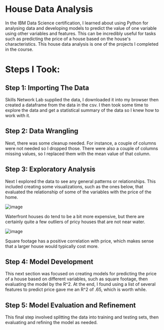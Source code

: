 # House Data Analysis

In the IBM Data Science certification, I learned about using Python for analysing data and developing models to predict the value of one variable using other variables and features. This can be incredibly useful for tasks such as predicting the price of a house based on the house's characteristics. This house data analysis is one of the projects I completed in the course. 

# Steps I Took:

## Step 1: Importing The Data
Skills Network Lab supplied the data, I downloaded it into my browser then created a dataframe from the data in the csv. I then took some time to explore the data and get a statistical summary of the data so I knew how to work with it. 

## Step 2: Data Wrangling
Next, there was some cleanup needed. For instance, a couple of columns were not needed so I dropped those. There were also a couple of columns missing values, so I replaced them with the mean value of that column. 

## Step 3: Exploratory Analysis 
Next I explored the data to see any general patterns or relationships. This included creating some visualizations, such as the ones below, that evaluated the relationship of some of the variables with the price of the home. 

![image](https://github.com/AndCWen/House-Data-Analysis/assets/132102517/ab011e92-38eb-41d6-b593-073f641fc652)


Waterfront houses do tend to be a bit more expensive, but there are certainly quite a few outliers of pricy houses that are not near water.

![image](https://github.com/AndCWen/House-Data-Analysis/assets/132102517/758255cf-cd90-4e3c-928e-793d85624557)


Square footage has a positive correlation with price, which makes sense that a larger house would typically cost more.


## Step 4: Model Development
This next section was focused on creating models for predicting the price of a house based on different variables, such as square footage, then evaluating the model by the R^2.  At the end, I found using a list of several features to predict price gave me an R^2 of .65, which is worth while. 

## Step 5: Model Evaluation and Refinement
This final step involved splitting the data into training and testing sets, then evaluating and refining the model as needed. 


